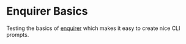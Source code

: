 # Enquirer Basics

Testing the basics of [enquirer](https://github.com/enquirer/enquirer) which makes it easy to create nice CLI prompts.